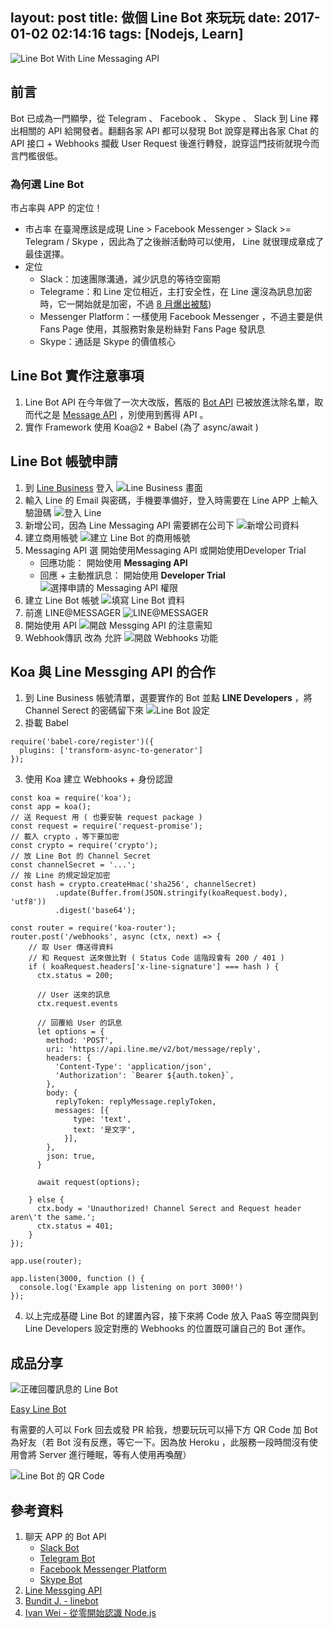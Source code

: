 layout: post
title: 做個 Line Bot 來玩玩
date: 2017-01-02 02:14:16
tags: [Nodejs, Learn]
---

![Line Bot With Line Messaging API](/images/2017/01/02/LINE-MESSAGING-API.png)

## 前言

Bot 已成為一門顯學，從 Telegram 、 Facebook 、 Skype 、 Slack 到 Line 釋出相關的 API 給開發者。翻翻各家 API 都可以發現 Bot 說穿是釋出各家 Chat 的 API 接口 + Webhooks 攔截 User Request 後進行轉發，說穿這門技術就現今而言門檻很低。

<!--more-->

### 為何選 Line Bot

市占率與 APP 的定位！

- 市占率
    在臺灣應該是成現 Line > Facebook Messenger > Slack >= Telegram / Skype ，因此為了之後辦活動時可以使用， Line 就很理成章成了最佳選擇。
- 定位
    - Slack：加速團隊溝通，減少訊息的等待空窗期
    - Telegrame：和 Line 定位相近，主打安全性，在 Line 還沒為訊息加密時，它一開始就是加密，不過 [8 月爆出被駭](http://technews.tw/2016/08/03/the-super-security-telegram-is-hacked-user-should-use-two-factor-authentication/))
    - Messenger Platform：一樣使用 Facebook Messenger ，不過主要是供 Fans Page 使用，其服務對象是粉絲對 Fans Page 發訊息
    - Skype：通話是 Skype 的價值核心

## Line Bot 實作注意事項

1. Line Bot API 在今年做了一次大改版，舊版的 [Bot API](https://developers.line.me/bot-api/overview) 已被放進汰除名單，取而代之是 [Message API](https://developers.line.me/messaging-api/overview) ，別使用到舊得 API 。
2. 實作 Framework 使用 Koa@2 + Babel (為了 async/await )

## Line Bot 帳號申請

1. 到 [Line Business](https://business.line.me) 登入
    ![Line Business 畫面](/images/2017/01/02/LINE-BUSINESS-WEBSITE.jpg)
2. 輸入 Line 的 Email 與密碼，手機要準備好，登入時需要在 Line APP 上輸入驗證碼
    ![登入 Line](/images/2017/01/02/LOGIN-LINE-BY-WEBSITE.png)
3. 新增公司，因為 Line Messaging API 需要綁在公司下
    ![新增公司資料](/images/2017/01/02/REGISTER-A-COMPANY.png)
4. 建立商用帳號
    ![建立 Line Bot 的商用帳號](/images/2017/01/02/CREATE-LINE-BOT-OF-COMPANY.png)
5. Messaging API 選 開始使用Messaging API 或開始使用Developer Trial
    - 回應功能： 開始使用 **Messaging API**
    - 回應 + 主動推訊息： 開始使用 **Developer Trial**
    ![選擇申請的 Messaging API 權限](/images/2017/01/02/APPLY-MESSGING-API.png)
6. 建立 Line Bot 帳號
    ![填寫 Line Bot 資料](/images/2017/01/02/LINE-LINE-BOT-DATA.png)
7. 前進 LINE@MESSAGER
    ![LINE@MESSAGER](/images/2017/01/02/GO-LINE-MESSAGER.png)
8. 開始使用 API
    ![開啟 Messging API 的注意需知](/images/2017/01/02/USE-API.png)
9. Webhook傳訊 改為 允許
    ![開啟 Webhooks 功能](/images/2017/01/02/APPLY-WEBHOOKS.png)

## Koa 與 Line Messging API 的合作

1. 到 Line Business 帳號清單，選要實作的 Bot 並點 **LINE Developers** ，將 Channel Serect 的密碼留下來
    ![Line Bot 設定](/images/2017/01/02/GET-CHANNEL-SECRET.png)
2. 掛載 Babel
  ```
  require('babel-core/register')({
    plugins: ['transform-async-to-generator']
  });
  ```
3. 使用 Koa 建立 Webhooks + 身份認證
  ```
  const koa = require('koa');
  const app = koa();
  // 送 Request 用 ( 也要安裝 request package )
  const request = require('request-promise');
  // 載入 crypto ，等下要加密
  const crypto = require('crypto');
  // 放 Line Bot 的 Channel Secret
  const channelSecret = '...';
  // 按 Line 的規定設定加密
  const hash = crypto.createHmac('sha256', channelSecret)
            .update(Buffer.from(JSON.stringify(koaRequest.body), 'utf8'))
            .digest('base64');

  const router = require('koa-router');
  router.post('/webhooks', async (ctx, next) => {
      // 取 User 傳送得資料
      // 和 Request 送來做比對 ( Status Code 這階段會有 200 / 401 )
      if ( koaRequest.headers['x-line-signature'] === hash ) {
        ctx.status = 200;

        // User 送來的訊息
        ctx.request.events

        // 回覆給 User 的訊息
        let options = {
          method: 'POST',
          uri: 'https://api.line.me/v2/bot/message/reply',
          headers: {
            'Content-Type': 'application/json',
            'Authorization': `Bearer ${auth.token}`,
          },
          body: {
            replyToken: replyMessage.replyToken,
            messages: [{
                type: 'text',
                text: '是文字',
              }],
          },
          json: true,
        }

        await request(options);

      } else {
        ctx.body = 'Unauthorized! Channel Serect and Request header aren\'t the same.';
        ctx.status = 401;
      }
  });

  app.use(router);

  app.listen(3000, function () {
    console.log('Example app listening on port 3000!')
  });
  ```
4. 以上完成基礎 Line Bot 的建置內容，接下來將 Code 放入 PaaS 等空間與到 Line Developers 設定對應的 Webhooks 的位置既可讓自己的 Bot 運作。

## 成品分享

![正確回覆訊息的 Line Bot](/images/2017/01/02/SHOW-RESULT.png)

[Easy Line Bot](https://github.com/IvanWei/easy-line-bot)

有需要的人可以 Fork 回去或發 PR 給我，想要玩玩可以掃下方 QR Code 加 Bot 為好友（若 Bot 沒有反應，等它一下。因為放 Heroku ，此服務一段時間沒有使用會將 Server 進行睡眠，等有人使用再喚醒）

![Line Bot 的 QR Code](/images/2017/01/02/LINE-BOT-FREE-QR-CODE.png)

## 參考資料
1. 聊天 APP 的 Bot API
    - [Slack Bot](https://api.slack.com/bot-users)
    - [Telegram Bot](https://core.telegram.org/bots/api)
    - [Facebook Messenger Platform](https://developers.facebook.com/docs/messenger-platform)
    - [Skype Bot](https://docs.botframework.com/en-us/skype/getting-started)
2. [Line Messging API](https://devdocs.line.me/en/)
3. [Bundit J. - linebot](https://github.com/boybundit/linebot)
4. [Ivan Wei - 從零開始認識 Node.js](http://ithelp.ithome.com.tw/users/20102342/ironman/995)
